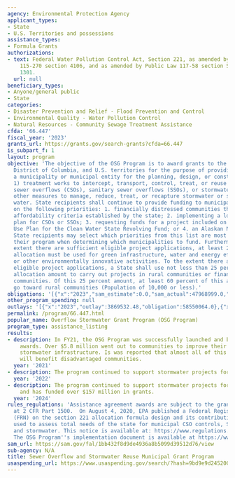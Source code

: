 ```yaml
---
agency: Environmental Protection Agency
applicant_types:
- State
- U.S. Territories and possessions
assistance_types:
- Formula Grants
authorizations:
- text: Federal Water Pollution Control Act, Section 221, as amended by Public Law
    115-270 section 4106, and as amended by Public Law 117-58 section 50204 33 USC
    1301.
  url: null
beneficiary_types:
- Anyone/general public
- State
categories:
- Disaster Prevention and Relief - Flood Prevention and Control
- Environmental Quality - Water Pollution Control
- Natural Resources - Community Sewage Treatment Assistance
cfda: '66.447'
fiscal_year: '2023'
grants_url: https://grants.gov/search-grants?cfda=66.447
is_subpart_f: 1
layout: program
objective: 'The objective of the OSG Program is to award grants to the states, the
  District of Columbia, and U.S. territories for the purpose of providing grants to
  a municipality or municipal entity for the planning, design, or construction of:
  1) treatment works to intercept, transport, control, treat, or reuse municipal combined
  sewer overflows (CSOs), sanitary sewer overflows (SSOs), or stormwater; and 2) any
  other measures to manage, reduce, treat, or recapture stormwater or subsurface drainage
  water. State recipients shall continue to provide funding to municipalities based
  on the following priorities: 1. financially distressed communities that meet the
  affordability criteria established by the state; 2. implementing a long-term control
  plan for CSOs or SSOs; 3. requesting funds for a project included on a state’s Intended
  Use Plan for the Clean Water State Revolving Fund; or 4. an Alaskan Native Village.
  State recipients may select which priorities from this list are most relevant for
  their program when determining which municipalities to fund. Furthermore, to the
  extent there are sufficient eligible project applications, at least 20% of a state’s
  allocation must be used for green infrastructure, water and energy efficiency improvements,
  or other environmentally innovative activities. To the extent there are sufficient
  eligible project applications, a State shall use not less than 25 percent of their
  allocation amount to carry out projects in rural communities or financially distressed
  communities. Of this 25 percent amount, at least 60 percent of this amount should
  go toward rural communities (Population of 10,000 or less).'
obligations: '[{"x":"2023","sam_estimate":0.0,"sam_actual":47968999.0,"usa_spending_actual":47968999.0},{"x":"2024","sam_estimate":0.0,"sam_actual":51956255.0,"usa_spending_actual":51956255.0},{"x":"2025","sam_estimate":0.0,"sam_actual":49555000.0,"usa_spending_actual":0.0}]'
other_program_spending: null
outlays: '[{"x":"2023","outlay":3869532.48,"obligation":58550064.0},{"x":"2024","outlay":0.0,"obligation":37601470.0},{"x":"2025","outlay":0.0,"obligation":0.0}]'
permalink: /program/66.447.html
popular_name: Overflow Stormwater Grant Program (OSG Program)
program_type: assistance_listing
results:
- description: In FY21, the OSG Program was successfully launched and began making
    awards. Over $5.8 million went out to communities to improve their overflow and
    stormwater infrastructure. Is was reported that almost all of this $5.8 million
    will benefit disadvantaged communities.
  year: '2021'
- description: The program continued to support stormwater projects for communities.
  year: '2022'
- description: The program continued to support stormwater projects for communities
    and has funded over $157 million in grants.
  year: '2024'
rules_regulations: 'Assistance agreement awards are subject to the grant regulations
  at 2 CFR Part 1500.  On August 4, 2020, EPA published a Federal Register Notice
  (FRN) on the section 221 allocation formula design and its contributing data sources
  used to assess total needs of the state for municipal CSO controls, SSO controls,
  and stormwater. This notice is available at: https://www.regulations.gov/docket?D=EPA-HQ-OW-2020-0282.
  The OSG Program''s implementation document is available at https://www.epa.gov/cwsrf/sewer-overflow-and-stormwater-reuse-municipal-grants-program'
sam_url: https://sam.gov/fal/1bb432f8d9de4936a8b5099d39512d76/view
sub-agency: N/A
title: Sewer Overflow and Stormwater Reuse Municipal Grant Program
usaspending_url: https://www.usaspending.gov/search/?hash=9bd9e9d245200f84d27bb2edab2f8fbb
---
```

